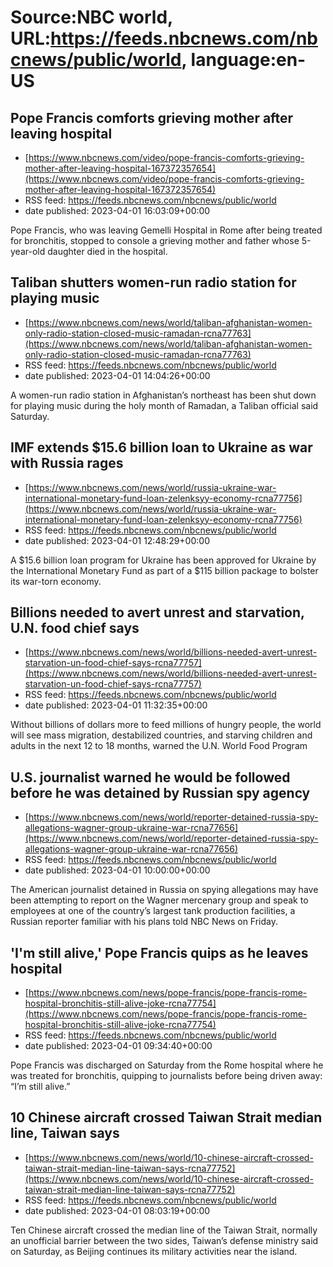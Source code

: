 # Source:NBC world, URL:https://feeds.nbcnews.com/nbcnews/public/world, language:en-US

## Pope Francis comforts grieving mother after leaving hospital
 - [https://www.nbcnews.com/video/pope-francis-comforts-grieving-mother-after-leaving-hospital-167372357654](https://www.nbcnews.com/video/pope-francis-comforts-grieving-mother-after-leaving-hospital-167372357654)
 - RSS feed: https://feeds.nbcnews.com/nbcnews/public/world
 - date published: 2023-04-01 16:03:09+00:00

Pope Francis, who was leaving Gemelli Hospital in Rome after being treated for bronchitis, stopped to console a grieving mother and father whose 5-year-old daughter died in the hospital.

## Taliban shutters women-run radio station for playing music
 - [https://www.nbcnews.com/news/world/taliban-afghanistan-women-only-radio-station-closed-music-ramadan-rcna77763](https://www.nbcnews.com/news/world/taliban-afghanistan-women-only-radio-station-closed-music-ramadan-rcna77763)
 - RSS feed: https://feeds.nbcnews.com/nbcnews/public/world
 - date published: 2023-04-01 14:04:26+00:00

A women-run radio station in Afghanistan’s northeast has been shut down for playing music during the holy month of Ramadan, a Taliban official said Saturday.

## IMF extends $15.6 billion loan to Ukraine as war with Russia rages
 - [https://www.nbcnews.com/news/world/russia-ukraine-war-international-monetary-fund-loan-zelenksyy-economy-rcna77756](https://www.nbcnews.com/news/world/russia-ukraine-war-international-monetary-fund-loan-zelenksyy-economy-rcna77756)
 - RSS feed: https://feeds.nbcnews.com/nbcnews/public/world
 - date published: 2023-04-01 12:48:29+00:00

A $15.6 billion loan program for Ukraine has been approved for Ukraine by the International Monetary Fund as part of a $115 billion package to bolster its war-torn economy.

## Billions needed to avert unrest and starvation, U.N. food chief says
 - [https://www.nbcnews.com/news/world/billions-needed-avert-unrest-starvation-un-food-chief-says-rcna77757](https://www.nbcnews.com/news/world/billions-needed-avert-unrest-starvation-un-food-chief-says-rcna77757)
 - RSS feed: https://feeds.nbcnews.com/nbcnews/public/world
 - date published: 2023-04-01 11:32:35+00:00

Without billions of dollars more to feed millions of hungry people, the world will see mass migration, destabilized countries, and starving children and adults in the next 12 to 18 months, warned the U.N. World Food Program

## U.S. journalist warned he would be followed before he was detained by Russian spy agency
 - [https://www.nbcnews.com/news/world/reporter-detained-russia-spy-allegations-wagner-group-ukraine-war-rcna77656](https://www.nbcnews.com/news/world/reporter-detained-russia-spy-allegations-wagner-group-ukraine-war-rcna77656)
 - RSS feed: https://feeds.nbcnews.com/nbcnews/public/world
 - date published: 2023-04-01 10:00:00+00:00

The American journalist detained in Russia on spying allegations may have been attempting to report on the Wagner mercenary group and speak to employees at one of the country’s largest tank production facilities, a Russian reporter familiar with his plans told NBC News on Friday.

## 'I'm still alive,' Pope Francis quips as he leaves hospital
 - [https://www.nbcnews.com/news/pope-francis/pope-francis-rome-hospital-bronchitis-still-alive-joke-rcna77754](https://www.nbcnews.com/news/pope-francis/pope-francis-rome-hospital-bronchitis-still-alive-joke-rcna77754)
 - RSS feed: https://feeds.nbcnews.com/nbcnews/public/world
 - date published: 2023-04-01 09:34:40+00:00

Pope Francis was discharged on Saturday from the Rome hospital where he was treated for bronchitis, quipping to journalists before being driven away: “I’m still alive.”

## 10 Chinese aircraft crossed Taiwan Strait median line, Taiwan says
 - [https://www.nbcnews.com/news/world/10-chinese-aircraft-crossed-taiwan-strait-median-line-taiwan-says-rcna77752](https://www.nbcnews.com/news/world/10-chinese-aircraft-crossed-taiwan-strait-median-line-taiwan-says-rcna77752)
 - RSS feed: https://feeds.nbcnews.com/nbcnews/public/world
 - date published: 2023-04-01 08:03:19+00:00

Ten Chinese aircraft crossed the median line of the Taiwan Strait, normally an unofficial barrier between the two sides, Taiwan’s defense ministry said on Saturday, as Beijing continues its military activities near the island.

